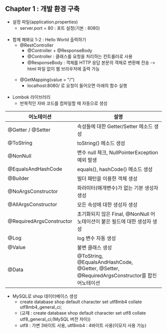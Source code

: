 ## Chapter 1 : 개발 환경 구축
* 설정 파일(application.properties)
  * server.port = 80 : 포트 설정(기본 : 8080)<br/><br/>
* 함께 해봐요 1-2 : Hello World 출력하기
  * @RestController
    * @Controller + @ResponseBody
    * @Controller : 클래스를 요청을 처리하는 컨트롤러로 사용
    * @ResponseBody : 객체를 HTTP 응답 본문의 객체로 변환해 전송 -> html 파일 없이 웹 브라우저에 출력 가능<br/><br/>
  * @GetMapping(value = "/")
    * localhost:8080/ 로 요청이 들어오면 아래의 함수 실행<br/><br/>
* Lombok 라이브러리
  * 반복적인 자바 코드를 컴파일할 때 자동으로 생성

| 어노테이션               | 설명                                                                  |
|--------------------------|-----------------------------------------------------------------------|
| @Getter / @Setter         | 속성들에 대한 Getter/Setter 메소드 생성                               |
| @ToString                | toString() 메소드 생성                                               |
| @NonNull                 | 변수 null 체크, NullPointerException 예외 발생                        |
| @EqualsAndHashCode       | equals(), hashCode() 메소드 생성                                      |
| @Builder                 | 빌더 패턴을 이용한 객체 생성                                          |
| @NoArgsConstructor       | 파라미터(매개변수)가 없는 기본 생성자 생성                            |
| @AllArgsConstructor      | 모든 속성에 대한 생성자 생성                                          |
| @RequiredArgsConstructor | 초기화되지 않은 Final, @NonNull 어노테이션이 붙은 필드에 대한 생성자 생성      |
| @Log                     | log 변수 자동 생성                                                   |
| @Value                   | 불변 클래스 생성                                                     |
| @Data                    | @ToString, @EqualsAndHashCode,<br/> @Getter, @Setter, @RequiredArgsConstructor를 합친 어노테이션 |<br/><br/>

* MySQL로 shop 데이터베이스 생성
  * create database shop default character set utf8mb4 collate utf8mb4_general_ci;
  * (교재 : create database shop default character set utf8 collate utf8_general_ci;(MySQL 버전 차이))
  * utf8 : 가변 3바이트 사용, utf8mb4 : 4바이트 사용(이모지 사용 가능)
